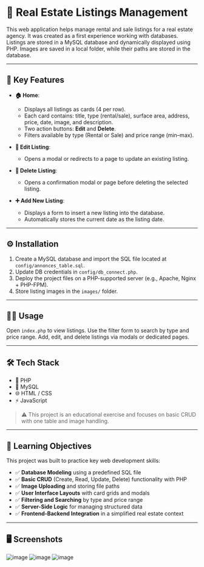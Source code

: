 # 🏡 Real Estate Listings Management

This web application helps manage rental and sale listings for a real estate agency. It was created as a first experience working with databases. Listings are stored in a MySQL database and dynamically displayed using PHP. Images are saved in a local folder, while their paths are stored in the database.

---

## 🚀 Key Features

* **🏠 Home**:

  * Displays all listings as cards (4 per row).
  * Each card contains: title, type (rental/sale), surface area, address, price, date, image, and description.
  * Two action buttons: **Edit** and **Delete**.
  * Filters available by type (Rental or Sale) and price range (min–max).

* **🔹 Edit Listing**:

  * Opens a modal or redirects to a page to update an existing listing.

* **🔹 Delete Listing**:

  * Opens a confirmation modal or page before deleting the selected listing.

* **➕ Add New Listing**:

  * Displays a form to insert a new listing into the database.
  * Automatically stores the current date as the listing date.

---

## ⚙️ Installation

1. Create a MySQL database and import the SQL file located at `config/annonces_table.sql`.
2. Update DB credentials in `config/db_connect.php`.
3. Deploy the project files on a PHP-supported server (e.g., Apache, Nginx + PHP-FPM).
4. Store listing images in the `images/` folder.

---

## 🧑‍💻 Usage

Open `index.php` to view listings. Use the filter form to search by type and price range. Add, edit, and delete listings via modals or dedicated pages.

---

## 🛠️ Tech Stack

* 🐘 PHP
* 🐬 MySQL
* 🌐 HTML / CSS
* ⚡ JavaScript

> ⚠️ This project is an educational exercise and focuses on basic CRUD with one table and image handling.

---

## 🎯 Learning Objectives

This project was built to practice key web development skills:

* ✅ **Database Modeling** using a predefined SQL file
* ✅ **Basic CRUD** (Create, Read, Update, Delete) functionality with PHP
* ✅ **Image Uploading** and storing file paths
* ✅ **User Interface Layouts** with card grids and modals
* ✅ **Filtering and Searching** by type and price range
* ✅ **Server-Side Logic** for managing structured data
* ✅ **Frontend-Backend Integration** in a simplified real estate context

---
## 🖥️ Screenshots

![image](https://github.com/user-attachments/assets/481db505-63cc-4c96-ad2f-95d381c4d87a)
![image](https://github.com/user-attachments/assets/1ed66243-1488-4a18-8b4a-cdd76a840b6b)
![image](https://github.com/user-attachments/assets/d5305752-7cab-4ef7-b622-c6c936f0f5ac)


